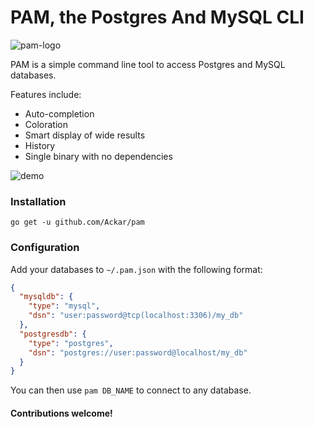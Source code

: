# PAM, the Postgres And MySQL CLI

![pam-logo](https://user-images.githubusercontent.com/1406778/75760271-e3b7a980-5d9b-11ea-976d-1255d67448e9.png)

PAM is a simple command line tool to access Postgres and MySQL databases.

Features include:
- Auto-completion
- Coloration
- Smart display of wide results
- History
- Single binary with no dependencies

![demo](https://user-images.githubusercontent.com/1406778/75761479-064ac200-5d9e-11ea-8e20-565629adf4e2.gif)


### Installation

`go get -u github.com/Ackar/pam`

### Configuration

Add your databases to `~/.pam.json` with the following format:

```json
{
  "mysqldb": {
    "type": "mysql",
    "dsn": "user:password@tcp(localhost:3306)/my_db"
  },
  "postgresdb": {
    "type": "postgres",
    "dsn": "postgres://user:password@localhost/my_db"
  }
}
```

You can then use `pam DB_NAME` to connect to any database.

#### Contributions welcome!
